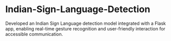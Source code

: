 # Indian-Sign-Language-Detection
Developed an Indian Sign Language detection model integrated with a Flask app, enabling real-time gesture recognition and user-friendly interaction for accessible communication.
